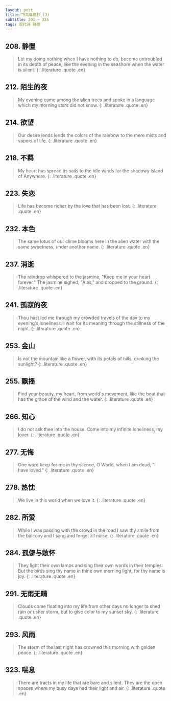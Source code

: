 ```yaml
---
layout: post
title: 飞鸟集摘抄 (3)
subtitle: 201 ~ 325
tags: 现代诗 随想
---
```


## 208. 静置

> Let my doing nothing when I have nothing to do, 
> become untroubled in its depth of peace, like the evening in the seashore when the water is silent.
{: .literature .quote .en}

## 212. 陌生的夜

> My evening came among the alien trees and spoke in a language which my morning stars did not know.
{: .literature .quote .en}

## 214. 欲望

> Our desire lends lends the colors of the rainbow to the mere mists and vapors of life.
{: .literature .quote .en}

## 218. 不羁

> My heart has spread its sails to the idle winds for the shadowy island of Anywhere.
{: .literature .quote .en}

## 223. 失恋

> Life has become richer by the love that has been lost.
{: .literature .quote .en}

## 232. 本色

> The same lotus of our clime blooms here in the alien water with the same sweetness, under another name.
{: .literature .quote .en}

## 237. 消逝

> The raindrop whispered to the jasmine, "Keep me in your heart forever."
> The jasmine sighed, "Alas," and dropped to the ground.
{: .literature .quote .en}

## 241. 孤寂的夜

> Thou hast led me through my crowded travels of the day to my evening's loneliness.
> I wait for its meaning through the stillness of the night.
{: .literature .quote .en}

## 253. 金山

> Is not the mountain like a flower, with its petals of hills, drinking the sunlight?
{: .literature .quote .en}

## 255. 飘摇

> Find your beauty, my heart, from world's movement,
> like the boat that has the grace of the wind and the water.
{: .literature .quote .en}

## 266. 知心

> I do not ask thee into the house.
> Come into my infinite loneliness, my lover.
{: .literature .quote .en}

## 277. 无悔

> One word keep for me in thy silence, O World, when I am dead, "I have loved."
{: .literature .quote .en}

## 278. 热忱

> We live in this world when we love it.
{: .literature .quote .en}

## 282. 所爱

> While I was passing with the crowd in the road I saw thy smile from the balcony and I sang and forgot all noise.
{: .literature .quote .en}

## 284. 孤僻与敞怀

> They light their own lamps and sing their own words in their temples.
> But the birds sing thy name in thine own morning light, for thy name is joy.
{: .literature .quote .en}

## 291. 无雨无晴

> Clouds come floating into my life from other days no longer to shed rain or usher storm,
> but to give color to my sunset sky.
{: .literature .quote .en}

## 293. 风雨

> The storm of the last night has crowned this morning with golden peace.
{: .literature .quote .en}

## 323. 喘息

> There are tracts in my life that are bare and silent.
> They are the open spaces where my busy days had their light and air.
{: .literature .quote .en}
